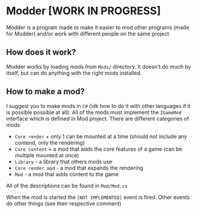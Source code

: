 # Modder [WORK IN PROGRESS]

Modder is a program made to make it easier to mod other programs (made for Modder) and/or work with different people on the same project

## How does it work?

Modder works by loading mods from `Mods/` directory. It doesn't do much by itself, but can do anything with the right mods installed.

## How to make a mod?
I suggest you to make mods in `C#` (idk how to do it with other languages if it is possible possible at all).
All of the mods must implement the `IGameMod` interface which is defined in Mod project.
There are different categories of mods:

* `Core render` + only 1 can be mounted at a time (should not include any contend, only the rendering)
* `Core content` + a mod that adds the core features of a game (can be multiple mounted at once)
* `Library` - a library that others mods use
* `Core render mod` - a mod that expands the rendering
* `Mod` - a mod that adds content to the game

All of the descriptions can be found in `Mod/Mod.cs`

When the mod is started the `[NOT IMPLEMENTED]` event is fired.
Other events do other things (see their respective comment)
